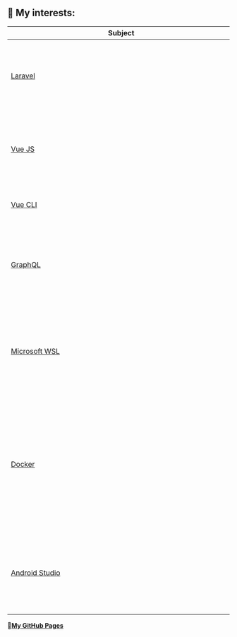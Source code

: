 ## 🌱 My interests:
| <span style="display: inline-block; width:500px">Subject</span> | Description |
| ----------- | ----------- |
| [Laravel](https://laravel.com/) | Laravel is a web application framework with expressive, elegant syntax.  |
| [Vue JS](https://vuejs.org/) | An approachable, performant and versatile framework for building web user interfaces. |
| [Vue CLI](https://cli.vuejs.org/) | Standard Tooling for Vue.js Development |
| [GraphQL](https://graphql.org/) | GraphQL is a query language for APIs and a runtime for fulfilling those queries with your existing data. |
| [Microsoft WSL](https://docs.microsoft.com/en-us/windows/wsl) | Windows Subsystem for Linux (WSL) lets developers run a GNU/Linux environment directly on Windows. |
| [Docker](https://www.docker.com) | Docker takes away repetitive, mundane configuration tasks and is used throughout the development lifecycle for fast, easy and portable application development. |
| [Android Studio](https://developer.android.com/studio) | Android Studio provides the fastest tools for building apps on every type of Android device. |


**🔭[My GitHub Pages](https://peterh3g.github.io)**

<!--
**PeterH3G/peterh3g** is a ✨ _special_ ✨ repository because its `README.md` (this file) appears on your GitHub profile.

Here are some ideas to get you started:

- 🔭 I’m currently working on ...
- 🌱 I’m currently learning ...
- 👯 I’m looking to collaborate on ...
- 🤔 I’m looking for help with ...
- 💬 Ask me about ...
- 📫 How to reach me: ...
- 😄 Pronouns: ...
- ⚡ Fun fact: ...
-->
